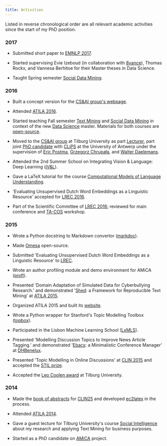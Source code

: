```yaml
---
title: Activities
---
```


Listed in reverse chronological order are all relevant academic activities
since the start of my PhD position.

### 2017

* Submitted short paper to [EMNLP 2017](http://emnlp2017.net/).

* Started supervising Evie Izeboud (in collaboration with
  [8vance](https://8vance.com/)), Thomas Rockx, and Vannesa Berhitoe for their
  Master theses in Data Science.

* Taught Spring semester [Social Data
Mining](https://mystudy.uvt.nl/it10.vakzicht?taal=e&pfac=FGW&vakcode=880022).

### 2016

* Built a concept version for the [CS&AI group's webpage](https://tcsai.github.io).

* Attended [ATILA 2016](http://applejack.science.ru.nl/atila2016/).

* Started teaching Fall semester [Text
Mining](https://mystudy.uvt.nl/it10.vakzicht?taal=N&pfac=FGW&vakcode=880091) and
[Social Data
Mining](https://mystudy.uvt.nl/it10.vakzicht?taal=e&pfac=FGW&vakcode=880022) in
context of the new [Data
Science](https://www.tilburguniversity.edu/education/masters-programmes/data-science-business-and-governance/)
master. Materials for both courses are [open-source](https://github.com/tcsai/).

* Moved to the [CS&AI group](https://tcsai.github.io) at Tilburg University as
part [Lecturer](https://www.tilburguniversity.edu/webwijs/show/c.d.emmery.htm),
part joint [PhD candidate](http://www.clips.uantwerpen.be/people/chris-emmery)
with [CLiPS](http://www.clips.uantwerpen.be/) at the University of Antwerp under the
supervision of [Eric Postma](http://www.ericpostma.nl), [Grzegorz
Chrupała](http://grzegorz.chrupala.me), and [Walter
Daelemans](http://www.clips.uantwerpen.be/~walter/).

* Attended the 2nd Summer School on Integrating Vision & Language: Deep Learning ([iV&L](http://ivl-net.eu/event/2nd-summer-school-on-integrating-vision-language-deep-learning/)).

* Gave a LaTeX tutorial for the course [Computational Models of Language Understanding](https://www.uantwerpen.be/popup/opleidingsonderdeel.aspx?catalognr=2011FLWTAA&taal=en&aj=2016).

* 'Evaluating Unsupervised Dutch Word Embeddings as a Linguistic Resource' accepted for [LREC 2016](http://lrec2016.lrec-conf.org/en/).

* Part of the Scientific Committee of [LREC 2016](http://lrec2016.lrec-conf.org/en/); reviewed for main conference and [TA-COS](http://ta-cos.org/) workshop.

### 2015

* Wrote a Python docstring to Markdown convertor ([markdoc](http://www.amicaproject.be/markdoc)).

* Made [Omesa](https://www.github.com/cmry/omesa) open-source.

* Submitted 'Evaluating Unsupervised Dutch Word Embeddings as a Linguistic Resource' to [LREC](http://lrec2016.lrec-conf.org/en/).

* Wrote an author profiling module and demo environment for AMiCA ([profl](http://www.amicaproject.be/profl)).

* Presented 'Domain Adaptation of Simulated Data for Cyberbullying Research.' and demonstrated '[Shed](https://www.github.com/cmry/shed): a Framework for Reproducible Text Mining' at [ATILA 2015](http://www.clips.uantwerpen.be/atila15).

* Organized ATILA 2015 and built its [website](http://www.clips.uantwerpen.be/atila15).

* Wrote a Python wrapper for Stanford's Topic Modelling Toolbox ([topbox](https://www.github.com/cmry/shed)).

* Participated in the Lisbon Machine Learning School ([LxMLS](http://lxmls.it.pt/2015/)).

* Presented 'Modelling Discussion Topics to Improve News Article Tagging.' and demonstrated '[Ebacs](https://www.github.com/cmry/ebacs): a Minimalistic Conference Manager' at [DHBenelux](http://dhbenelux.org/).

* Presented 'Topic Modelling in Online Discussions' at [CLIN 2015](http://www.clips.uantwerpen.be/clin25/home) and accepted the [STIL prize](http://www.let.rug.nl/vannoord/Clin/stilprijs.html).

* Accepted the [Leo Coolen award](http://www.clips.ua.ac.be/news/chris-emmery-wins-leo-coolen-award-for-his-master-dissertation) at Tilburg University.

### 2014

* Made the [book of abstracts](http://www.clips.uantwerpen.be/~ben/sites/default/files/book_of_abstracts_final.pdf) for [CLIN25](http://www.clips.uantwerpen.be/clin25/home) and
  developed [ec2latex](https://www.github.com/cmry/ec2latex) in the process.

* Attended [ATILA 2014](http://www.lt3.ugent.be/atila/).

* Gave a guest lecture for Tilburg University's course [Social Intelligence](https://mystudy.uvt.nl/it10.vakzicht?taal=N&pfac=FGW&vakcode=880021)
  about my research and applying Text Mining for business purposes.

* Started as a PhD candidate on [AMiCA](http://www.amicaproject.be/) project.
